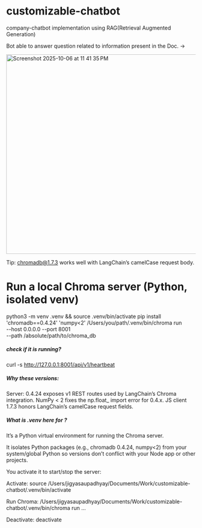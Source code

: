 # customizable-chatbot
company-chatbot implementation using RAG(Retrieval Augmented Generation)


Bot able to answer question related to information present in the Doc. ->

<img width="766" height="529" alt="Screenshot 2025-10-06 at 11 41 35 PM" src="https://github.com/user-attachments/assets/6beb922c-14e1-4d29-8fee-2e52f31275d1" />


Tip: chromadb@1.7.3 works well with LangChain’s camelCase request body.

# Run a local Chroma server (Python, isolated venv)

python3 -m venv .venv && source .venv/bin/activate
pip install 'chromadb==0.4.24' 'numpy<2'
/Users/you/path/.venv/bin/chroma run \
  --host 0.0.0.0 --port 8001 \
  --path /absolute/path/to/chroma_db


  <h5>check if it is running?</h5>
  
  curl -s http://127.0.0.1:8001/api/v1/heartbeat

 <h5> Why these versions:</h5>
Server: 0.4.24 exposes v1 REST routes used by LangChain’s Chroma integration.
NumPy < 2 fixes the np.float_ import error for 0.4.x.
JS client 1.7.3 honors LangChain’s camelCase request fields.

<h5>What is .venv here for ?</h5>
It’s a Python virtual environment for running the Chroma server.

It isolates Python packages (e.g., chromadb 0.4.24, numpy<2) from your system/global Python so versions don’t conflict with your Node app or other projects.

You activate it to start/stop the server:

Activate: source /Users/jigyasaupadhyay/Documents/Work/customizable-chatbot/.venv/bin/activate

Run Chroma: /Users/jigyasaupadhyay/Documents/Work/customizable-chatbot/.venv/bin/chroma run ...

Deactivate: deactivate
